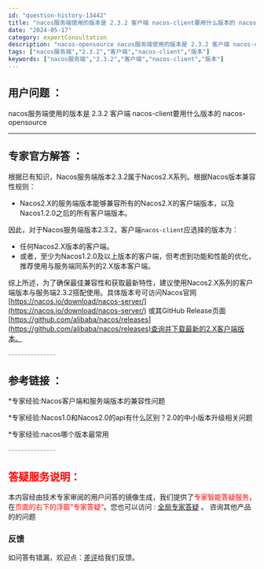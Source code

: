 ```yaml
---
id: "question-history-13442"
title: "nacos服务端使用的版本是 2.3.2 客户端 nacos-client要用什么版本的 nacos-opensource"
date: "2024-05-17"
category: expertConsultation
description: "nacos-opensource nacos服务端使用的版本是 2.3.2 客户端 nacos-client要用什么版本的"
tags: ["nacos服务端","2.3.2","客户端","nacos-client","版本"]
keywords: ["nacos服务端","2.3.2","客户端","nacos-client","版本"]
---
```


## 用户问题 ： 
 nacos服务端使用的版本是 2.3.2 客户端 nacos-client要用什么版本的 nacos-opensource 

---------------
## 专家官方解答 ：

根据已有知识，Nacos服务端版本2.3.2属于Nacos2.X系列。根据Nacos版本兼容性规则：

- Nacos2.X的服务端版本能够兼容所有的Nacos2.X的客户端版本，以及Nacos1.2.0之后的所有客户端版本。

因此，对于Nacos服务端版本2.3.2，客户端`nacos-client`应选择的版本为：
- 任何Nacos2.X版本的客户端。
- 或者，至少为Nacos1.2.0及以上版本的客户端，但考虑到功能和性能的优化，推荐使用与服务端同系列的2.X版本客户端。

综上所述，为了确保最佳兼容性和获取最新特性，建议使用Nacos2.X系列的客户端版本与服务端2.3.2搭配使用。具体版本号可访问Nacos官网[https://nacos.io/download/nacos-server/](https://nacos.io/download/nacos-server/) 或其GitHub Release页面[https://github.com/alibaba/nacos/releases](https://github.com/alibaba/nacos/releases)查询并下载最新的2.X客户端版本。


<font color="#949494">---------------</font> 


## 参考链接 ：

*专家经验:Nacos客户端和服务端版本的兼容性问题 
 
 *专家经验:Nacos1.0和Nacos2.0的api有什么区别？2.0的中小版本升级相关问题 
 
 *专家经验:nacos哪个版本最常用 


 <font color="#949494">---------------</font> 
 


## <font color="#FF0000">答疑服务说明：</font> 

本内容经由技术专家审阅的用户问答的镜像生成，我们提供了<font color="#FF0000">专家智能答疑服务</font>，在<font color="#FF0000">页面的右下的浮窗”专家答疑“</font>。您也可以访问 : [全局专家答疑](https://opensource.alibaba.com/chatBot) 。 咨询其他产品的的问题

### 反馈
如问答有错漏，欢迎点：[差评](https://ai.nacos.io/user/feedbackByEnhancerGradePOJOID?enhancerGradePOJOId=13897)给我们反馈。

